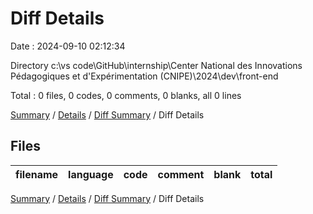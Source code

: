 # Diff Details

Date : 2024-09-10 02:12:34

Directory c:\\vs code\\GitHub\\internship\\Center National des Innovations Pédagogiques et d'Expérimentation (CNIPE)\\2024\\dev\\front-end

Total : 0 files,  0 codes, 0 comments, 0 blanks, all 0 lines

[Summary](results.md) / [Details](details.md) / [Diff Summary](diff.md) / Diff Details

## Files
| filename | language | code | comment | blank | total |
| :--- | :--- | ---: | ---: | ---: | ---: |

[Summary](results.md) / [Details](details.md) / [Diff Summary](diff.md) / Diff Details